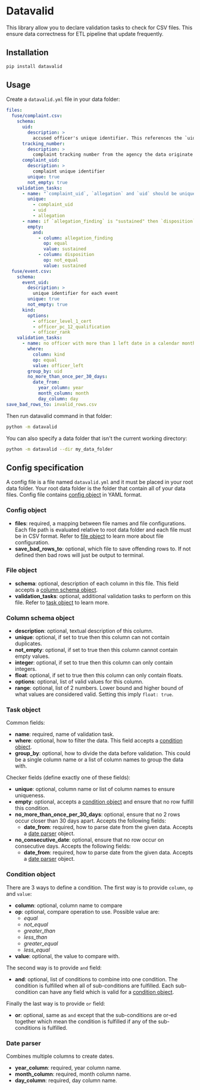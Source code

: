 # Datavalid

This library allow you to declare validation tasks to check for CSV files. This ensure data correctness for ETL pipeline that update frequently.

## Installation

```bash
pip install datavalid
```

## Usage

Create a `datavalid.yml` file in your data folder:

```yaml
files:
  fuse/complaint.csv:
    schema:
      uid:
        description: >
          accused officer's unique identifier. This references the `uid` column in personnel.csv
      tracking_number:
        description: >
          complaint tracking number from the agency the data originate from
      complaint_uid:
        description: >
          complaint unique identifier
        unique: true
        not_empty: true
    validation_tasks:
      - name: "`complaint_uid`, `allegation` and `uid` should be unique together"
        unique:
          - complaint_uid
          - uid
          - allegation
      - name: if `allegation_finding` is "sustained" then `disposition` should also be "sustained"
        empty:
          and:
            - column: allegation_finding
              op: equal
              value: sustained
            - column: disposition
              op: not_equal
              value: sustained
  fuse/event.csv:
    schema:
      event_uid:
        description: >
          unique identifier for each event
        unique: true
        not_empty: true
      kind:
        options:
          - officer_level_1_cert
          - officer_pc_12_qualification
          - officer_rank
    validation_tasks:
      - name: no officer with more than 1 left date in a calendar month
        where:
          column: kind
          op: equal
          value: officer_left
        group_by: uid
        no_more_than_once_per_30_days:
          date_from:
            year_column: year
            month_column: month
            day_column: day
save_bad_rows_to: invalid_rows.csv
```

Then run datavalid command in that folder:

```bash
python -m datavalid
```

You can also specify a data folder that isn't the current working directory:

```bash
python -m datavalid --dir my_data_folder
```

## Config specification

A config file is a file named `datavalid.yml` and it must be placed in your root data folder. Your root data folder is the folder that contain all of your data files. Config file contains [config object](#config-object) in YAML format.

### Config object

- **files**: required, a mapping between file names and file configurations. Each file path is evaluated relative to root data folder and each file must be in CSV format. Refer to [file object](#file-object) to learn more about file configuration.
- **save_bad_rows_to**: optional, which file to save offending rows to. If not defined then bad rows will just be output to terminal.

### File object

- **schema**: optional, description of each column in this file. This field accepts a [column schema object](#column-schema-object).
- **validation_tasks**: optional, additional validation tasks to perform on this file. Refer to [task object](#task-object) to learn more.

### Column schema object

- **description**: optional, textual description of this column.
- **unique**: optional, if set to true then this column can not contain duplicates.
- **not_empty**: optional, if set to true then this column cannot contain empty values.
- **integer**: optional, if set to true then this column can only contain integers.
- **float**: optional, if set to true then this column can only contain floats.
- **options**: optional, list of valid values for this column.
- **range**: optional, list of 2 numbers. Lower bound and higher bound of what values are considered valid. Setting this imply `float: true`.

### Task object

Common fields:

- **name**: required, name of validation task.
- **where**: optional, how to filter the data. This field accepts a [condition object](#condition-object).
- **group_by**: optional, how to divide the data before validation. This could be a single column name or a list of column names to group the data with.

Checker fields (define exactly one of these fields):

- **unique**: optional, column name or list of column names to ensure uniqueness.
- **empty**: optional, accepts a [condition object](#condition-object) and ensure that no row fulfill this condition.
- **no_more_than_once_per_30_days**: optional, ensure that no 2 rows occur closer than 30 days apart. Accepts the following fields:
  - **date_from**: required, how to parse date from the given data. Accepts a [date parser](#date-parser) object.
- **no_consecutive_date**: optional, ensure that no row occur on consecutive days. Accepts the following fields:
  - **date_from**: required, how to parse date from the given data. Accepts a [date parser](#date-parser) object.

### Condition object

There are 3 ways to define a condition. The first way is to provide `column`, `op` and `value`:

- **column**: optional, column name to compare
- **op**: optional, compare operation to use. Possible value are:
  - _equal_
  - _not_equal_
  - _greater_than_
  - _less_than_
  - _greater_equal_
  - _less_equal_
- **value**: optional, the value to compare with.

The second way is to provide `and` field:

- **and**: optional, list of conditions to combine into one condition. The condition is fulfilled when all of sub-conditions are fulfilled. Each sub-condition can have any field which is valid for a [condition object](#condition-object).

Finally the last way is to provide `or` field:

- **or**: optional, same as `and` except that the sub-conditions are or-ed together which mean the condition is fulfilled if any of the sub-conditions is fulfilled.

### Date parser

Combines multiple columns to create dates.

- **year_column**: required, year column name.
- **month_column**: required, month column name.
- **day_column**: required, day column name.

